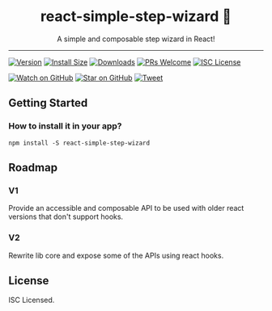 <div align="center">
  <h1>react-simple-step-wizard 🧙</h1>

  <p>A simple and composable step wizard in React!</p>
</div>

<hr />

[![Version][version-badge]][package]
[![Install Size][size-badge]][package-size]
[![Downloads][downloads-badge]][npmcharts]
[![PRs Welcome][prs-badge]][prs]
[![ISC License][license-badge]][license]

[![Watch on GitHub][github-watch-badge]][github-watch]
[![Star on GitHub][github-star-badge]][github-star]
[![Tweet][twitter-badge]][twitter]

## Getting Started

### How to install it in your app?

```
npm install -S react-simple-step-wizard
```

<!-- 
This would be the desired API at least for v1, then it will support hooks and can change

### How to use it in your app?

```javascript
import React, { Component } from 'react';
import Wizard from 'react-simple-step-wizard';

const Step1 = () => <div>This is Step 1</div>;
const Step2 = () => <div>This is Step 2</div>;
const Step3 = () => <div>This is Step 3</div>;
const Step4 = () => <div>This is Step 4</div>;
const Step5 = () => <div>This is Step 5</div>;
const MyStepTracker = ({ currentStep, steps }) => <div>To be implemented</div>;
const MyNavigator = ({ goToPreviousStep, goToNextStep }) => (
  <div>To be implemented</div>
);

class App extends Component {
  render() {
    return (
      <div>
        <h1>react-simple-step-wizard demo</h1>
        <Wizard>
          <Wizard.StepTracker>
            {({ currentStep, steps }) => (
              <MyStepTracker currentStep={currentStep} steps={steps} />
            )}
          </Wizard.StepTracker>

          <Wizard.Steps onStepChange={() => {}} isLoading={false}>
            <Step1 />
            <Step2 />
            <Wizard.StepGroup>
              <Step3 />
              <Step4 />
            </Wizard.StepGroup>
            <Step5 />
          </Wizard.Steps>

          <Wizard.Navigator>
            {({ goToPreviousStep, goToNextStep }) => (
              <MyNavigator
                goToPreviousStep={goToPreviousStep}
                goToNextStep={goToNextStep}
              />
            )}
          </Wizard.Navigator>
        </Wizard>
      </div>
    );
  }
}
``` -->

## Roadmap

### V1

Provide an accessible and composable API to be used with older react versions that don't support hooks.

### V2

Rewrite lib core and expose some of the APIs using react hooks.

## License

ISC Licensed.

[downloads-badge]: https://img.shields.io/npm/dm/react-simple-step-wizard.svg?style=flat-square
[license-badge]: https://img.shields.io/npm/l/react-simple-step-wizard.svg?style=flat-square
[license]: https://github.com/jonathanpalma/react-simple-step-wizard/blob/master/LICENSE
[npmcharts]: http://npmcharts.com/compare/react-simple-step-wizard
[package-size]: https://packagephobia.now.sh/result?p=react-simple-step-wizard
[package]: https://www.npmjs.com/package/react-simple-step-wizard
[prs-badge]: https://img.shields.io/badge/PRs-welcome-brightgreen.svg?style=flat-square
[prs]: http://makeapullrequest.com
[size-badge]: https://flat.badgen.net/packagephobia/install/react-simple-step-wizard
[version-badge]: https://img.shields.io/npm/v/react-simple-step-wizard.svg?style=flat-square
[github-watch-badge]: https://img.shields.io/github/watchers/jonathanpalma/react-simple-step-wizard.svg?style=social
[github-watch]: https://github.com/jonathanpalma/react-simple-step-wizard/watchers
[github-star-badge]: https://img.shields.io/github/stars/jonathanpalma/react-simple-step-wizard.svg?style=social
[github-star]: https://github.com/jonathanpalma/react-simple-step-wizard/stargazers
[twitter]: https://twitter.com/intent/tweet?text=Check%20out%20react-simple-step-wizard!%20https://github.com/jonathanpalma/react-simple-step-wizard
[twitter-badge]: https://img.shields.io/twitter/url/https/github.com/jonathanpalma/react-simple-step-wizard.svg?style=social
